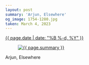 ```yaml
---
layout: post
summary: 'Arjun, Elsewhere'
og_image: 1754-1280.jpg
taken: March 4, 2023
---
```


<div class="post">
 <time>
  <a href="/1754">
   {{ page.date | date: "%B %-d, %Y" }}
  </a>
 </time>
 <a href="/1754">
  <figure data-taken="3/4/2023">
   <img alt="{{ page.summary }}" sizes="(min-width: 700px) 50vw, calc(100vw - 2rem)" src="{{ site.assets_url }}/1754-640.jpg" srcset="{{ site.assets_url }}/1754-320.jpg 320w, {{ site.assets_url }}/1754-640.jpg 640w, {{ site.assets_url }}/1754-960.jpg 960w, {{ site.assets_url }}/1754-1280.jpg 1280w"/>
  </figure>
 </a>
 <span>
  Arjun, Elsewhere
 </span>
</div>
